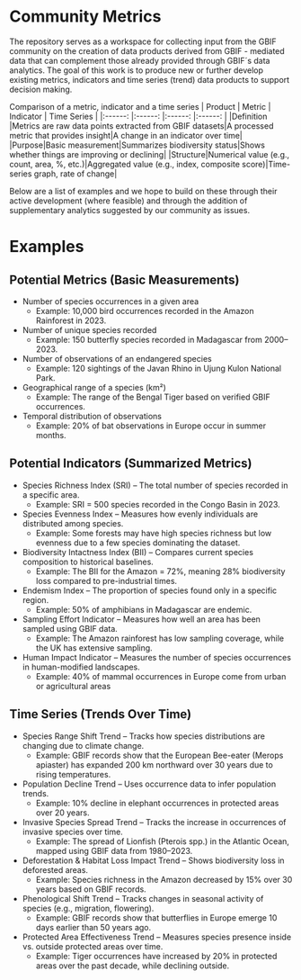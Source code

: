# Community Metrics
The repository serves as a workspace for collecting input from the GBIF community on the creation of data products derived from GBIF - mediated data that can complement those already provided through GBIF´s data analytics. The goal of this work is to produce new or further develop existing metrics, indicators and time series (trend) data products to support decision making.  

Comparison of a metric, indicator and a time series 
| Product   |  Metric  | Indicator | Time Series |
|:------:   |:------:  |:------:   |:------: |
|Definition |Metrics are raw data points extracted from GBIF datasets|A processed metric that provides insight|A change in an indicator over time|
|Purpose|Basic measurement|Summarizes biodiversity status|Shows whether things are improving or declining|
|Structure|Numerical value (e.g., count, area, %, etc.)|Aggregated value (e.g., index, composite score)|Time-series graph, rate of change|

Below are a list of examples and we hope to build on these through their active development (where feasible) and through the addition of supplementary analytics suggested by our community as issues.

# Examples
## Potential Metrics (Basic Measurements)
- Number of species occurrences in a given area
  - Example: 10,000 bird occurrences recorded in the Amazon Rainforest in 2023.
- Number of unique species recorded
  - Example: 150 butterfly species recorded in Madagascar from 2000–2023.
- Number of observations of an endangered species
  - Example: 120 sightings of the Javan Rhino in Ujung Kulon National Park.
- Geographical range of a species (km²)
  - Example: The range of the Bengal Tiger based on verified GBIF occurrences.
- Temporal distribution of observations
  - Example: 20% of bat observations in Europe occur in summer months.

## Potential Indicators (Summarized Metrics)
- Species Richness Index (SRI) – The total number of species recorded in a specific area.
  - Example: SRI = 500 species recorded in the Congo Basin in 2023.
- Species Evenness Index – Measures how evenly individuals are distributed among species.
  - Example: Some forests may have high species richness but low evenness due to a few species dominating the dataset.
- Biodiversity Intactness Index (BII) – Compares current species composition to historical baselines.
  - Example: The BII for the Amazon = 72%, meaning 28% biodiversity loss compared to pre-industrial times.
- Endemism Index – The proportion of species found only in a specific region.
  - Example: 50% of amphibians in Madagascar are endemic.
- Sampling Effort Indicator – Measures how well an area has been sampled using GBIF data.
  - Example: The Amazon rainforest has low sampling coverage, while the UK has extensive sampling.
- Human Impact Indicator – Measures the number of species occurrences in human-modified landscapes.
  - Example: 40% of mammal occurrences in Europe come from urban or agricultural areas

## Time Series (Trends Over Time)
- Species Range Shift Trend – Tracks how species distributions are changing due to climate change.
  - Example: GBIF records show that the European Bee-eater (Merops apiaster) has expanded 200 km northward over 30 years due to rising temperatures.
- Population Decline Trend – Uses occurrence data to infer population trends.
  - Example: 10% decline in elephant occurrences in protected areas over 20 years.
- Invasive Species Spread Trend – Tracks the increase in occurrences of invasive species over time.
  - Example: The spread of Lionfish (Pterois spp.) in the Atlantic Ocean, mapped using GBIF data from 1980–2023.
- Deforestation & Habitat Loss Impact Trend – Shows biodiversity loss in deforested areas.
  - Example: Species richness in the Amazon decreased by 15% over 30 years based on GBIF records.
- Phenological Shift Trend – Tracks changes in seasonal activity of species (e.g., migration, flowering).
  - Example: GBIF records show that butterflies in Europe emerge 10 days earlier than 50 years ago.
- Protected Area Effectiveness Trend – Measures species presence inside vs. outside protected areas over time.
  - Example: Tiger occurrences have increased by 20% in protected areas over the past decade, while declining outside.

